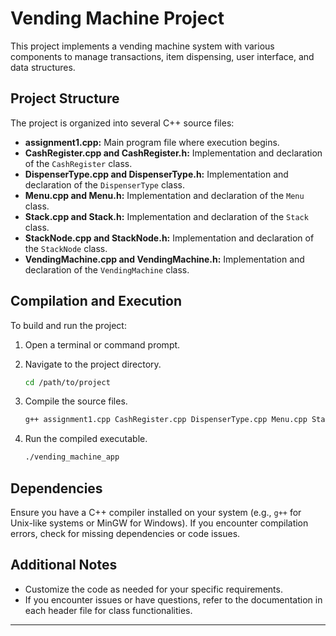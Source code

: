 # Vending Machine Project

This project implements a vending machine system with various components to manage transactions, item dispensing, user interface, and data structures.

## Project Structure

The project is organized into several C++ source files:

- **assignment1.cpp:** Main program file where execution begins.
- **CashRegister.cpp and CashRegister.h:** Implementation and declaration of the `CashRegister` class.
- **DispenserType.cpp and DispenserType.h:** Implementation and declaration of the `DispenserType` class.
- **Menu.cpp and Menu.h:** Implementation and declaration of the `Menu` class.
- **Stack.cpp and Stack.h:** Implementation and declaration of the `Stack` class.
- **StackNode.cpp and StackNode.h:** Implementation and declaration of the `StackNode` class.
- **VendingMachine.cpp and VendingMachine.h:** Implementation and declaration of the `VendingMachine` class.

## Compilation and Execution

To build and run the project:

1. Open a terminal or command prompt.
2. Navigate to the project directory.

    ```bash
    cd /path/to/project
    ```

3. Compile the source files.

    ```bash
    g++ assignment1.cpp CashRegister.cpp DispenserType.cpp Menu.cpp Stack.cpp StackNode.cpp VendingMachine.cpp -o vending_machine_app
    ```

4. Run the compiled executable.

    ```bash
    ./vending_machine_app
    ```

## Dependencies

Ensure you have a C++ compiler installed on your system (e.g., `g++` for Unix-like systems or MinGW for Windows). If you encounter compilation errors, check for missing dependencies or code issues.

## Additional Notes

- Customize the code as needed for your specific requirements.
- If you encounter issues or have questions, refer to the documentation in each header file for class functionalities.

---
